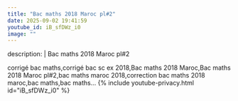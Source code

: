```yaml
---
title: "Bac maths 2018 Maroc pl#2"
date: 2025-09-02 19:41:59 
youtube_id: iB_sfDWz_i0
image: ""
---
```

description: |
  Bac maths 2018 Maroc pl#2
  
  
  corrigé bac maths,corrigé bac sc ex 2018,Bac maths 2018 Maroc,Bac maths 2018 Maroc pl#2,bac maths maroc 2018,correction bac maths 2018 maroc,bac maths,bac maths...
{% include youtube-privacy.html id="iB_sfDWz_i0" %}
